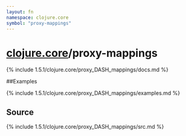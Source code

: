 ```yaml
---
layout: fn
namespace: clojure.core
symbol: "proxy-mappings"
---
```


# [clojure.core](../)/proxy-mappings

{% include 1.5.1/clojure.core/proxy_DASH_mappings/docs.md %}

##Examples

{% include 1.5.1/clojure.core/proxy_DASH_mappings/examples.md %}
## Source
{% include 1.5.1/clojure.core/proxy_DASH_mappings/src.md %}

